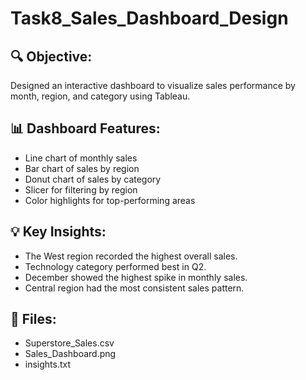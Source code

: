 # Task8_Sales_Dashboard_Design

## 🔍 Objective:
Designed an interactive dashboard to visualize sales performance by month, region, and category using Tableau.

## 📊 Dashboard Features:
- Line chart of monthly sales
- Bar chart of sales by region
- Donut chart of sales by category
- Slicer for filtering by region
- Color highlights for top-performing areas

## 💡 Key Insights:
- The West region recorded the highest overall sales.
- Technology category performed best in Q2.
- December showed the highest spike in monthly sales.
- Central region had the most consistent sales pattern.

## 📁 Files:
- Superstore_Sales.csv
- Sales_Dashboard.png
- insights.txt


